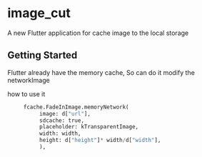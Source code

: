 # image_cut

A new Flutter application for cache image to the local storage

## Getting Started

Flutter already have the memory  cache, So  can do it  modify the networkImage

how to use it
```python
     fcache.FadeInImage.memoryNetwork(
          image: d["url"],
          sdcache: true,
          placeholder: kTransparentImage,
          width: width,
          height: d["height"]* width/d["width"],
          ),
```
